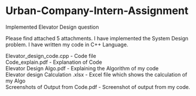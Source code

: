 # Urban-Company-Intern-Assignment
Implemented Elevator Design question


Please find attached 5 attachments. I have implemented the System Design problem.
I have written my code in C++ Language.

Elevator_design_code.cpp                    - Code file<br/>
Code_explain.pdf                           - Explanation of Code<br/>
Elevator Design Algo.pdf                   - Explaining the Algorithm of my code <br/>
Elevator design Calculation .xlsx          - Excel file which shows the calculation of my Algo <br/>
Screenshots of Output from Code.pdf        - Screenshot of output from my code. <br/>
